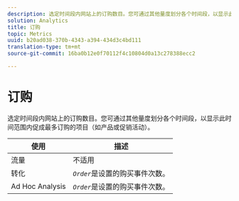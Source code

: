 ```yaml
---
description: 选定时间段内网站上的订购数目。您可通过其他量度划分各个时间段，以显示此时间范围内促成最多订购的项目（如产品或促销活动）。
solution: Analytics
title: 订购
topic: Metrics
uuid: b20ad038-370b-4343-a394-434d3c4bd111
translation-type: tm+mt
source-git-commit: 16ba0b12e0f70112f4c10804d0a13c278388ecc2

---
```



# 订购

选定时间段内网站上的订购数目。您可通过其他量度划分各个时间段，以显示此时间范围内促成最多订购的项目（如产品或促销活动）。

| 使用 | 描述 |
|---|---|
| 流量 | 不适用 |
| 转化 | *`Order`*&#x200B;是设置的购买事件次数。 |
| Ad Hoc Analysis | *`Order`*&#x200B;是设置的购买事件次数。 |

